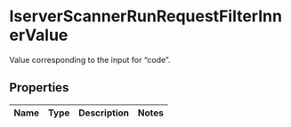 

# IserverScannerRunRequestFilterInnerValue

Value corresponding to the input for “code”.

## Properties

| Name | Type | Description | Notes |
|------------ | ------------- | ------------- | -------------|



